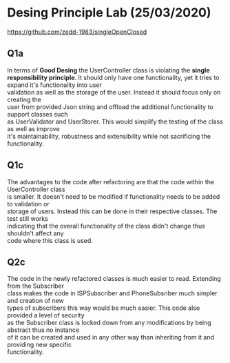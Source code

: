 # Desing Principle Lab (25/03/2020)  

https://github.com/zedd-1983/singleOpenClosed

## Q1a
In terms of **Good Desing** the UserController class is violating the **single responsibility principle**. 
It should only have one functionality, yet it tries to expand it's functionality into user   
validation as well as the storage of the user. Instead it should focus only on creating the  
user from provided Json string and offload the additional functionality to support classes such  
as UserValidator and UserStorer. This would simplify the testing of the class as well as improve   
it's maintainability, robustness and extensibility while not sacrificing the functionality.  

## Q1c
The advantages to the code after refactoring are that the code within the UserController class  
is smaller. It doesn't need to be modified if functionality needs to be added to validation or   
storage of users. Instead this can be done in their respective classes. The test still works    
indicating that the overall functionality of the class didn't change thus shouldn't affect any    
code where this class is used.  

## Q2c
The code in the newly refactored classes is much easier to read. Extending from the Subscriber  
class makes the code in ISPSubscriber and PhoneSubsriber much simpler and creation of new   
types of subscribers this way would be much easier. This code also provided a level of security   
as the Subscriber class is locked down from any modifications by being abstract thus no instance   
of it can be created and used in any other way than inheriting from it and providing new specific  
functionality.  

